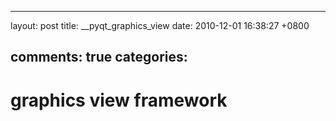 
---
layout: post
title: __pyqt_graphics_view
date: 2010-12-01 16:38:27 +0800

comments: true
categories: 
---

graphics view framework
=======================